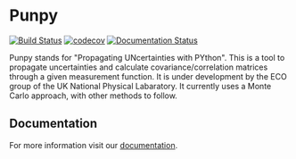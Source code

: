 # Punpy
[![Build Status](https://travis-ci.org/HYPERNETS/hypernets_processor.svg?branch=master)](https://travis-ci.org/github/pdevis/punpy) [![codecov](https://codecov.io/gh/pdevis/punpy/branch/master/graph/badge.svg)](https://codecov.io/gh/pdevis/punpy) [![Documentation Status](https://readthedocs.org/projects/punpy/badge/?version=latest)](https://punpy.readthedocs.io/en/latest/?badge=latest)

Punpy stands for "Propagating UNcertainties with PYthon". This is a tool to propagate uncertainties and calculate covariance/correlation matrices through a given measurement function. It is under development by the ECO group of the UK National Physical Labaratory. It currently uses a Monte Carlo approach, with other methods to follow.

## Documentation

For more information visit our [documentation](https://punpy.readthedocs.io/en/latest/).

